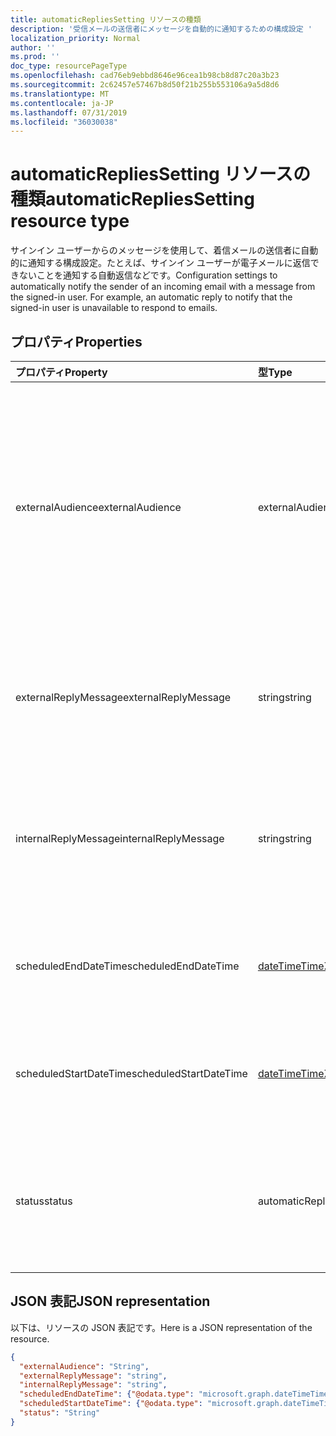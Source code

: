 ```yaml
---
title: automaticRepliesSetting リソースの種類
description: '受信メールの送信者にメッセージを自動的に通知するための構成設定 '
localization_priority: Normal
author: ''
ms.prod: ''
doc_type: resourcePageType
ms.openlocfilehash: cad76eb9ebbd8646e96cea1b98cb8d87c20a3b23
ms.sourcegitcommit: 2c62457e57467b8d50f21b255b553106a9a5d8d6
ms.translationtype: MT
ms.contentlocale: ja-JP
ms.lasthandoff: 07/31/2019
ms.locfileid: "36030038"
---
```

# <a name="automaticrepliessetting-resource-type"></a><span data-ttu-id="fb793-103">automaticRepliesSetting リソースの種類</span><span class="sxs-lookup"><span data-stu-id="fb793-103">automaticRepliesSetting resource type</span></span>

<span data-ttu-id="fb793-p101">サインイン ユーザーからのメッセージを使用して、着信メールの送信者に自動的に通知する構成設定。たとえば、サインイン ユーザーが電子メールに返信できないことを通知する自動返信などです。</span><span class="sxs-lookup"><span data-stu-id="fb793-p101">Configuration settings to automatically notify the sender of an incoming email with a message from the signed-in user. For example, an automatic reply to notify that the signed-in user is unavailable to respond to emails.</span></span> 


## <a name="properties"></a><span data-ttu-id="fb793-106">プロパティ</span><span class="sxs-lookup"><span data-stu-id="fb793-106">Properties</span></span>
| <span data-ttu-id="fb793-107">プロパティ</span><span class="sxs-lookup"><span data-stu-id="fb793-107">Property</span></span>     | <span data-ttu-id="fb793-108">型</span><span class="sxs-lookup"><span data-stu-id="fb793-108">Type</span></span>   |<span data-ttu-id="fb793-109">説明</span><span class="sxs-lookup"><span data-stu-id="fb793-109">Description</span></span>|
|:---------------|:--------|:----------|
|<span data-ttu-id="fb793-110">externalAudience</span><span class="sxs-lookup"><span data-stu-id="fb793-110">externalAudience</span></span>|<span data-ttu-id="fb793-111">externalAudienceScope</span><span class="sxs-lookup"><span data-stu-id="fb793-111">externalAudienceScope</span></span>| <span data-ttu-id="fb793-112">**Status** が \*\*\*\* または `AlwaysEnabled` の場合に、`Scheduled` を受信する、サインイン ユーザーの組織外の一連の対象ユーザー。</span><span class="sxs-lookup"><span data-stu-id="fb793-112">The set of audience external to the signed-in user's organization who will receive the **ExternalReplyMessage**, if **Status** is `AlwaysEnabled` or `Scheduled`.</span></span> <span data-ttu-id="fb793-113">使用可能な値: `none`、`contactsOnly`、`all`。</span><span class="sxs-lookup"><span data-stu-id="fb793-113">The possible values are: `none`, `contactsOnly`, `all`.</span></span>|
|<span data-ttu-id="fb793-114">externalReplyMessage</span><span class="sxs-lookup"><span data-stu-id="fb793-114">externalReplyMessage</span></span>|<span data-ttu-id="fb793-115">string</span><span class="sxs-lookup"><span data-stu-id="fb793-115">string</span></span>|<span data-ttu-id="fb793-116">**Status** が `AlwaysEnabled` または `Scheduled` の場合、指定の外部対象ユーザーに送信される自動応答。</span><span class="sxs-lookup"><span data-stu-id="fb793-116">The automatic reply to send to the specified external audience, if **Status** is `AlwaysEnabled` or `Scheduled`.</span></span>|
|<span data-ttu-id="fb793-117">internalReplyMessage</span><span class="sxs-lookup"><span data-stu-id="fb793-117">internalReplyMessage</span></span>|<span data-ttu-id="fb793-118">string</span><span class="sxs-lookup"><span data-stu-id="fb793-118">string</span></span>|<span data-ttu-id="fb793-119">**Status** が `AlwaysEnabled` または `Scheduled` の場合、サインイン ユーザーの組織内の対象ユーザーに送信される自動応答。</span><span class="sxs-lookup"><span data-stu-id="fb793-119">The automatic reply to send to the audience internal to the signed-in user's organization, if **Status** is `AlwaysEnabled` or `Scheduled`.</span></span> |
|<span data-ttu-id="fb793-120">scheduledEndDateTime</span><span class="sxs-lookup"><span data-stu-id="fb793-120">scheduledEndDateTime</span></span>|[<span data-ttu-id="fb793-121">dateTimeTimeZone</span><span class="sxs-lookup"><span data-stu-id="fb793-121">dateTimeTimeZone</span></span>](datetimetimezone.md)|<span data-ttu-id="fb793-122">**Status** が `Scheduled` に設定されている場合に、自動応答を終了する日時。</span><span class="sxs-lookup"><span data-stu-id="fb793-122">The date and time that automatic replies are set to end, if **Status** is set to `Scheduled`.</span></span> |
|<span data-ttu-id="fb793-123">scheduledStartDateTime</span><span class="sxs-lookup"><span data-stu-id="fb793-123">scheduledStartDateTime</span></span>|[<span data-ttu-id="fb793-124">dateTimeTimeZone</span><span class="sxs-lookup"><span data-stu-id="fb793-124">dateTimeTimeZone</span></span>](datetimetimezone.md)|<span data-ttu-id="fb793-125">**Status** が `Scheduled` に設定されている場合に、自動応答を開始する日時。</span><span class="sxs-lookup"><span data-stu-id="fb793-125">The date and time that automatic replies are set to begin, if **Status** is set to `Scheduled`.</span></span>|
|<span data-ttu-id="fb793-126">status</span><span class="sxs-lookup"><span data-stu-id="fb793-126">status</span></span>|<span data-ttu-id="fb793-127">automaticRepliesStatus</span><span class="sxs-lookup"><span data-stu-id="fb793-127">automaticRepliesStatus</span></span>|<span data-ttu-id="fb793-128">自動応答の構成状態。</span><span class="sxs-lookup"><span data-stu-id="fb793-128">Configurations status for automatic replies.</span></span> <span data-ttu-id="fb793-129">使用可能な値: `disabled`、`alwaysEnabled`、`scheduled`。</span><span class="sxs-lookup"><span data-stu-id="fb793-129">The possible values are: `disabled`, `alwaysEnabled`, `scheduled`.</span></span>|

## <a name="json-representation"></a><span data-ttu-id="fb793-130">JSON 表記</span><span class="sxs-lookup"><span data-stu-id="fb793-130">JSON representation</span></span>

<span data-ttu-id="fb793-131">以下は、リソースの JSON 表記です。</span><span class="sxs-lookup"><span data-stu-id="fb793-131">Here is a JSON representation of the resource.</span></span>

<!-- {
  "blockType": "resource",
  "optionalProperties": [

  ],
  "@odata.type": "microsoft.graph.automaticRepliesSetting"
}-->

```json
{
  "externalAudience": "String",
  "externalReplyMessage": "string",
  "internalReplyMessage": "string",
  "scheduledEndDateTime": {"@odata.type": "microsoft.graph.dateTimeTimeZone"},
  "scheduledStartDateTime": {"@odata.type": "microsoft.graph.dateTimeTimeZone"},
  "status": "String"
}

```

<!-- uuid: 8fcb5dbc-d5aa-4681-8e31-b001d5168d79
2015-10-25 14:57:30 UTC -->
<!-- {
  "type": "#page.annotation",
  "description": "automaticRepliesSetting resource",
  "keywords": "",
  "section": "documentation",
  "tocPath": ""
}-->
